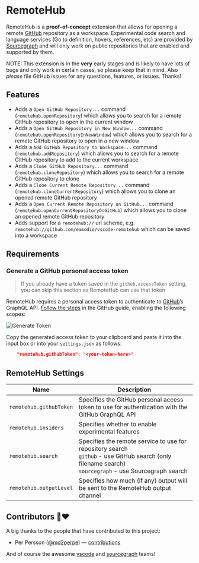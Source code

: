 # RemoteHub

RemoteHub is a **proof-of-concept** extension that allows for opening a remote [GitHub](https://github.com) repository as a workspace. Experimental code search and language services (Go to definition, hovers, references, etc) are provided by [Sourcegraph](https://sourcegraph.com) and will only work on public repositories that are enabled and supported by them.

NOTE: This extension is in the **very** early stages and is likely to have lots of bugs and only work in certain cases, so please keep that in mind. Also _please_ file GitHub issues for any questions, features, or issues. Thanks!

## Features

- Adds a `Open GitHub Repository...` command (`remotehub.openRepository`) which allows you to search for a remote GitHub repository to open in the current window
- Adds a `Open GitHub Repository in New Window...` command (`remotehub.openRepositoryInNewWindow`) which allows you to search for a remote GitHub repository to open in a new window
- Adds a `Add GitHub Repository to Workspace...` command (`remotehub.addRepository`) which allows you to search for a remote GitHub repository to add to the current workspace
- Adds a `Clone GitHub Repository...` command (`remotehub.cloneRepository`) which allows you to search for a remote GitHub repository to clone
- Adds a `Clone Current Remote Repository...` command (`remotehub.cloneCurrentRepository`) which allows you to clone an opened remote GitHub repository
- Adds a `Open Current Remote Repository on GitHub...` command (`remotehub.openCurrentRepositoryOnGitHub`) which allows you to clone an opened remote GitHub repository
- Adds support for a `remotehub://` uri scheme, e.g. `remotehub://github.com/eamodio/vscode-remotehub` which can be saved into a workspace

## Requirements

### Generate a GitHub personal access token

> If you already have a token saved in the `github.accessToken` setting, you can skip this section as RemoteHub can use that token

RemoteHub requires a personal access token to authenticate to [GitHub](https://github.com)’s GraphQL API. [Follow the steps](https://help.github.com/articles/creating-an-access-token-for-command-line-use/) in the GitHub guide, enabling the following scopes:

![Generate Token](https://raw.githubusercontent.com/eamodio/vscode-remotehub/master/images/generate-token.png)

Copy the generated access token to your clipboard and paste it into the input box or into your `settings.json` as follows:

```json
    "remotehub.githubToken": "<your-token-here>"
```

## RemoteHub Settings

| Name                    | Description                                                                                                                                                    |
| ----------------------- | -------------------------------------------------------------------------------------------------------------------------------------------------------------- |
| `remotehub.githubToken` | Specifies the GitHub personal access token to use for authentication with the GitHub GraphQL API                                                               |
| `remotehub.insiders`    | Specifies whether to enable experimental features                                                                                                              |
| `remotehub.search`      | Specifies the remote service to use for repository search<br />`github` - use GitHub search (only filename search)<br />`sourcegraph` - use Sourcegraph search |
| `remotehub.outputLevel` | Specifies how much (if any) output will be sent to the RemoteHub output channel                                                                                |

## Contributors 🙏&#x2764;

A big thanks to the people that have contributed to this project:

- Per Persson ([@md2perpe](https://github.com/md2perpe)) &mdash; [contributions](https://github.com/eamodio/vscode-remotehub/commits?author=md2perpe)

And of course the awesome [vscode](https://github.com/Microsoft/vscode/graphs/contributors) and [sourcegraph](https://github.com/orgs/sourcegraph/people) teams!
